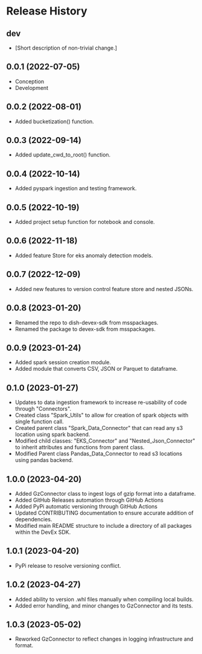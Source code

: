 Release History
===============

dev
---

- \[Short description of non-trivial change.\]

0.0.1 (2022-07-05)
------------------

- Conception
- Development


0.0.2 (2022-08-01)
------------------

- Added bucketization() function.

0.0.3 (2022-09-14)
------------------

- Added update_cwd_to_root() function.

0.0.4 (2022-10-14)
------------------

- Added pyspark ingestion and testing framework.

0.0.5 (2022-10-19)
------------------

- Added project setup function for notebook and console.

0.0.6 (2022-11-18)
------------------

- Added feature Store for eks anomaly detection models.

0.0.7 (2022-12-09)
------------------

- Added new features to version control feature store and nested JSONs.

0.0.8 (2023-01-20)
------------------

- Renamed the repo to dish-devex-sdk from msspackages.
- Renamed the package to devex-sdk from msspackages.


0.0.9 (2023-01-24)
------------------

- Added spark session creation module.
- Added module that converts CSV, JSON or Parquet to dataframe.

0.1.0 (2023-01-27)
------------------

- Updates to data ingestion framework to increase re-usability of code through "Connectors".
- Created class "Spark_Utils" to allow for creation of spark objects with single function call.
- Created parent class "Spark_Data_Connector" that can read any s3 location using spark backend.
- Modified child classes: "EKS_Connector" and "Nested_Json_Connector" to inherit attributes and functions from parent class. 
- Modified Parent class Pandas_Data_Connector to read s3 locations using pandas backend.

1.0.0 (2023-04-20)
------------------

- Added GzConnector class to ingest logs of gzip format into a dataframe.
- Added GitHub Releases automation through GitHub Actions
- Added PyPi automatic versioning through GitHub Actions
- Updated CONTRIBUTING documentation to ensure accurate addition of dependencies. 
- Modified main README structure to include a directory of all packages within the DevEx SDK.

1.0.1 (2023-04-20)
------------------
- PyPi release to resolve versioning conflict.

1.0.2 (2023-04-27)
------------------
- Added ability to version .whl files manually when compiling local builds.
- Added error handling, and minor changes to GzConnector and its tests.

1.0.3 (2023-05-02)
------------------
- Reworked GzConnector to reflect changes in logging infrastructure and format.
